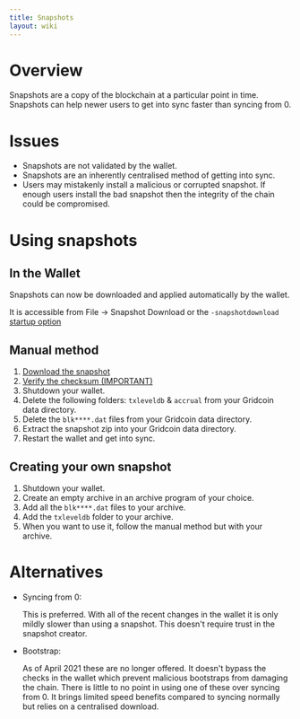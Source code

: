 ```yaml
---
title: Snapshots
layout: wiki
---
```


# Overview
Snapshots are a copy of the blockchain at a particular point in time.
Snapshots can help newer users to get into sync faster than syncing from 0.

# Issues
* Snapshots are not validated by the wallet.
* Snapshots are an inherently centralised method of getting into sync.
* Users may mistakenly install a malicious or corrupted snapshot. 
If enough users install the bad snapshot then the integrity of the chain could be compromised.

# Using snapshots
## In the Wallet
Snapshots can now be downloaded and applied automatically by the wallet.

It is accessible from File -> Snapshot Download or the `-snapshotdownload` [startup option](cmd-options "wikilink")

## Manual method
1. [Download the snapshot](https://snapshot.gridcoin.us/snapshot.zip)
2. [Verify the checksum (IMPORTANT)](https://snapshot.gridcoin.us/snapshot.zip.sha256)
3. Shutdown your wallet.
4. Delete the following folders: `txleveldb` & `accrual` from your Gridcoin data directory.
5. Delete the `blk****.dat` files from your Gridcoin data directory.
6. Extract the snapshot zip into your Gridcoin data directory.
7. Restart the wallet and get into sync.

## Creating your own snapshot
1. Shutdown your wallet.
2. Create an empty archive in an archive program of your choice.
3. Add all the `blk****.dat` files to your archive.
4. Add the `txleveldb` folder to your archive.
5. When you want to use it, follow the manual method but with your archive.

# Alternatives
* Syncing from 0:
  
  This is preferred. With all of the recent changes in the wallet it is only mildly slower than using a snapshot.
  This doesn't require trust in the snapshot creator.
* Bootstrap:
  
  As of April 2021 these are no longer offered.
  It doesn't bypass the checks in the wallet which prevent malicious bootstraps from damaging the chain.
  There is little to no point in using one of these over syncing from 0. 
  It brings limited speed benefits compared to syncing normally but relies on a centralised download.

